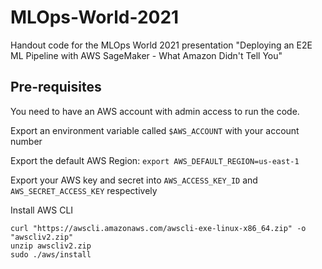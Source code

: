 # MLOps-World-2021
Handout code for the MLOps World 2021 presentation "Deploying an E2E ML Pipeline with AWS SageMaker - What Amazon Didn't Tell You"

Pre-requisites
--------------
You need to have an AWS account with admin access to run the code.

Export an environment variable called `$AWS_ACCOUNT` with your account number

Export the default AWS Region: `export AWS_DEFAULT_REGION=us-east-1`

Export your AWS key and secret into `AWS_ACCESS_KEY_ID` and `AWS_SECRET_ACCESS_KEY` respectively

Install AWS CLI

```
curl "https://awscli.amazonaws.com/awscli-exe-linux-x86_64.zip" -o "awscliv2.zip"
unzip awscliv2.zip
sudo ./aws/install
```